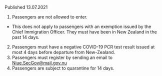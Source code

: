 Published 13.07.2021
1. Passengers are not allowed to enter.
- This does not apply to passengers with an exemption issued by the Chief Immigration Officer. They must have been in New Zealand in the past 14 days.
2. Passengers must have a negative COVID-19 PCR test result issued at most 4 days before departure from New-Zealand.
3. Passengers must register by sending an email to <a href="mailto:Niue.SecGov@mail.gov.nu">Niue.SecGov@mail.gov.nu</a>
4. Passengers are subject to quarantine for 14 days.